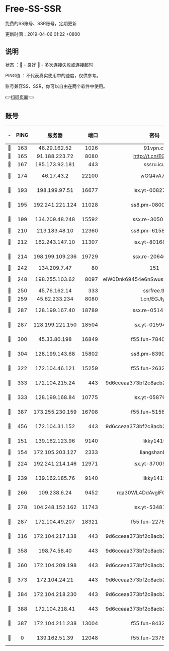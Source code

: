 # Free-SS-SSR

免费的SS账号、SSR账号，定期更新

更新时间：2019-04-06 01:22 +0800

## 说明

状态     ：🙂 - 良好 🙁 - 多次连接失败或连接超时

PING值   ：不代表真实使用中的速度，仅供参考。

账号兼容SS、SSR，你可以自由在两个软件中使用。

👉[扫码页面](https://liesauer.github.io/Free-SS-SSR/)👈

## 账号

|-|PING|服务器|端口|密码|加密方式|区域|
|:----:|:----:|:-----:|-----:|:----:|:----:|:----:|
|🙂|163|46.29.162.52|1026|91vpn.cf|rc4-md5|RU|
|🙂|165|91.188.223.72|8080|http://t.cn/EGJIyrl|rc4-md5|RU|
|🙂|167|185.173.92.181|443|sssru.icu|rc4-md5|RU|
|🙂|174|46.17.43.2|22100|wGQ4vA7D|aes-256-gcm|RU|
|🙂|193|198.199.97.51|16677|isx.yt-00827286|aes-256-cfb|US|
|🙂|195|192.241.221.124|11028|ss8.pm-08004110|aes-256-cfb|US|
|🙂|199|134.209.48.248|15592|ssx.re-30501157|aes-256-cfb|US|
|🙂|210|213.183.48.10|12360|ss8.pm-61585593|rc4-md5|RU|
|🙂|212|162.243.147.10|11307|isx.yt-80168249|aes-256-cfb|US|
|🙂|214|198.199.109.236|19729|ssx.re-20646999|aes-256-cfb|US|
|🙂|242|134.209.7.47|80|151|chacha20|US|
|🙂|248|198.255.103.62|8097|eIW0Dnk69454e6nSwuspv9DmS201tQ0D|aes-256-cfb|US|
|🙂|250|45.76.162.14|333|ssrfree.tk|rc4|SG|
|🙂|259|45.62.233.234|8080|t.cn/EGJIyrl|rc4-md5|CA|
|🙂|287|128.199.167.40|18789|ssx.re-05141157|aes-256-cfb|SG|
|🙂|287|128.199.221.150|18504|isx.yt-01594022|aes-256-cfb|SG|
|🙂|300|45.33.80.198|16849|f55.fun-78403202|aes-256-cfb|US|
|🙂|304|128.199.143.68|15802|ss8.pm-83903752|aes-256-cfb|SG|
|🙂|322|172.104.46.121|15259|f55.fun-26327483|aes-256-cfb|SG|
|🙂|333|172.104.215.24|443|9d6cceaa373bf2c8acb22e60b6a58be6|aes-256-cfb|US|
|🙂|333|128.199.168.84|10775|isx.yt-05876249|aes-256-cfb|SG|
|🙂|387|173.255.230.159|16708|f55.fun-51565775|aes-256-cfb|US|
|🙂|456|172.104.31.152|443|9d6cceaa373bf2c8acb22e60b6a58be6|aes-256-cfb|US|
|🙂|151|139.162.123.96|9140|likky1415|aes-256-cfb|JP|
|🙂|154|172.105.203.127|2333|liangshanbo|chacha20|JP|
|🙂|224|192.241.214.146|12971|isx.yt-37005229|aes-256-cfb|US|
|🙂|239|139.162.185.76|9140|likky1415|aes-256-cfb|DE|
|🙂|266|109.238.6.24|9452|rqa30WL4DdAvgIFG6Fs3znzTa|aes-256-cfb|FR|
|🙂|278|104.248.152.162|11743|isx.yt-53481002|aes-256-cfb|SG|
|🙂|287|172.104.49.207|18321|f55.fun-22761918|aes-256-cfb|SG|
|🙂|316|172.104.217.138|443|9d6cceaa373bf2c8acb22e60b6a58be6|aes-256-cfb|US|
|🙂|358|198.74.58.40|443|9d6cceaa373bf2c8acb22e60b6a58be6|aes-256-cfb|US|
|🙂|360|172.104.209.198|443|9d6cceaa373bf2c8acb22e60b6a58be6|aes-256-cfb|US|
|🙂|373|172.104.24.21|443|9d6cceaa373bf2c8acb22e60b6a58be6|aes-256-cfb|US|
|🙂|384|172.104.218.230|443|9d6cceaa373bf2c8acb22e60b6a58be6|aes-256-cfb|US|
|🙂|388|172.104.218.41|443|9d6cceaa373bf2c8acb22e60b6a58be6|aes-256-cfb|US|
|🙁|387|172.104.211.238|13004|f55.fun-84327083|aes-256-cfb|US|
|🙁|0|139.162.51.39|12048|f55.fun-23786440|aes-256-cfb|SG|
